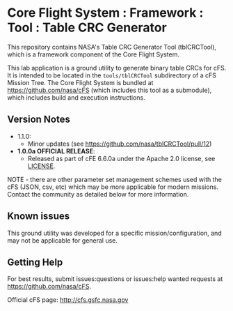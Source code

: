# Core Flight System : Framework : Tool : Table CRC Generator

This repository contains NASA's Table CRC Generator Tool (tblCRCTool), which is a framework component of the Core Flight System.

This lab application is a ground utility to generate binary table CRCs for cFS. It is intended to be located in the `tools/tblCRCTool` subdirectory of a cFS Mission Tree.  The Core Flight System is bundled at https://github.com/nasa/cFS (which includes this tool as a submodule), which includes build and execution instructions.

## Version Notes

- 1.1.0:
  - Minor updates (see https://github.com/nasa/tblCRCTool/pull/12)
- **1.0.0a OFFICIAL RELEASE**:
  - Released as part of cFE 6.6.0a under the Apache 2.0 license, see [LICENSE](LICENSE-18128-Apache-2_0.pdf).

NOTE - there are other parameter set management schemes used with the cFS (JSON, csv, etc) which may be more applicable for modern missions.  Contact the community as detailed below for more information.

## Known issues

This ground utility was developed for a specific mission/configuration, and may not be applicable for general use.

## Getting Help

For best results, submit issues:questions or issues:help wanted requests at https://github.com/nasa/cFS.

Official cFS page: http://cfs.gsfc.nasa.gov

